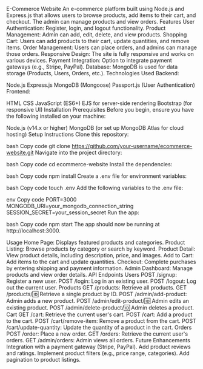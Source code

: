 E-Commerce Website
An e-commerce platform built using Node.js and Express.js that allows users to browse products, add items to their cart, and checkout. The admin can manage products and view orders.
Features
User Authentication: Register, login, and logout functionality.
Product Management: Admin can add, edit, delete, and view products.
Shopping Cart: Users can add products to their cart, update quantities, and remove items.
Order Management: Users can place orders, and admins can manage those orders.
Responsive Design: The site is fully responsive and works on various devices.
Payment Integration: Option to integrate payment gateways (e.g., Stripe, PayPal).
Database: MongoDB is used for data storage (Products, Users, Orders, etc.).
Technologies Used
Backend:

Node.js
Express.js
MongoDB (Mongoose)
Passport.js (User Authentication)
Frontend:

HTML
CSS
JavaScript (ES6+)
EJS for server-side rendering
Bootstrap (for responsive UI)
Installation
Prerequisites
Before you begin, ensure you have the following installed on your machine:

Node.js (v14.x or higher)
MongoDB (or set up MongoDB Atlas for cloud hosting)
Setup Instructions
Clone this repository:

bash
Copy code
git clone https://github.com/your-username/ecommerce-website.git
Navigate into the project directory:

bash
Copy code
cd ecommerce-website
Install the dependencies:

bash
Copy code
npm install
Create a .env file for environment variables:

bash
Copy code
touch .env
Add the following variables to the .env file:

env
Copy code
PORT=3000
MONGODB_URI=your_mongodb_connection_string
SESSION_SECRET=your_session_secret
Run the app:

bash
Copy code
npm start
The app should now be running at http://localhost:3000.

Usage
Home Page: Displays featured products and categories.
Product Listing: Browse products by category or search by keyword.
Product Detail: View product details, including description, price, and images.
Add to Cart: Add items to the cart and update quantities.
Checkout: Complete purchases by entering shipping and payment information.
Admin Dashboard: Manage products and view order details.
API Endpoints
Users
POST /signup: Register a new user.
POST /login: Log in an existing user.
POST /logout: Log out the current user.
Products
GET /products: Retrieve all products.
GET /products/:id: Retrieve a single product by ID.
POST /admin/add-product: Admin adds a new product.
POST /admin/edit-product/:id: Admin edits an existing product.
POST /admin/delete-product/:id: Admin deletes a product.
Cart
GET /cart: Retrieve the current user's cart.
POST /cart: Add a product to the cart.
POST /cart/remove-item: Remove a product from the cart.
POST /cart/update-quantity: Update the quantity of a product in the cart.
Orders
POST /order: Place a new order.
GET /orders: Retrieve the current user's orders.
GET /admin/orders: Admin views all orders.
Future Enhancements
Integration with a payment gateway (Stripe, PayPal).
Add product reviews and ratings.
Implement product filters (e.g., price range, categories).
Add pagination to product listings.